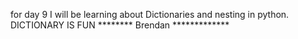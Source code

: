 for day 9 I will be learning about Dictionaries and nesting in python. 
DICTIONARY IS FUN ******** Brendan *************

